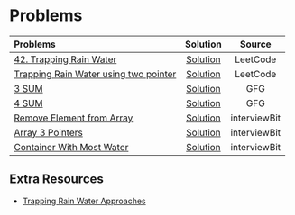 # Problems
| Problems                                                                                                                                                                           |                                                              Solution                                                               |    Source    |
| :--------------------------------------------------------------------------------------------------------------------------------------------------------------------------------- | :---------------------------------------------------------------------------------------------------------------------------------: | :----------: |
| [42. Trapping Rain Water](https://leetcode.com/problems/trapping-rain-water/) | [Solution](https://github.com/ArhanBytes/Rohit-Negi-CPP-DSA-Course/blob/main/Lectures/Lecture_030/Lecture_Code/42.cpp) |     LeetCode      |
| [Trapping Rain Water using two pointer](https://leetcode.com/problems/trapping-rain-water/) | [Solution](https://github.com/ArhanBytes/Rohit-Negi-CPP-DSA-Course/blob/main/Lectures/Lecture_030/Lecture_Code/trappingRainWater_TwoPointer.cpp) |     LeetCode      |
| [3 SUM](https://www.geeksforgeeks.org/problems/triplet-sum-in-array-1587115621/1?utm_source=geeksforgeeks&utm_medium=article_practice_tab&utm_campaign=article_practice_tab)                                                             |     [Solution](https://github.com/ArhanBytes/Rohit-Negi-CPP-DSA-Course/blob/main/Lectures/Lecture_030/Lecture_Code/tripletSum.cpp)      |   GFG   |
| [4 SUM](https://practice.geeksforgeeks.org/problems/four-elements2452/1)                                                                                    | [Solution](https://github.com/ArhanBytes/Rohit-Negi-CPP-DSA-Course/blob/main/Lectures/Lecture_030/Homework/four_sum.cpp)  | GFG |
| [Remove Element from Array](https://www.interviewbit.com/problems/remove-element-from-array/)           |     [Solution](https://github.com/ArhanBytes/Rohit-Negi-CPP-DSA-Course/blob/main/Lectures/Lecture_030/Homework/removeElement.cpp)     |     interviewBit      |
| [Array 3 Pointers](https://www.interviewbit.com/problems/array-3-pointers/)           |     [Solution](https://github.com/ArhanBytes/Rohit-Negi-CPP-DSA-Course/blob/main/Lectures/Lecture_030/Homework/array_3_pointers.cpp)     |     interviewBit      |
| [Container With Most Water](https://www.interviewbit.com/problems/container-with-most-water/)           |     [Solution](https://github.com/ArhanBytes/Rohit-Negi-CPP-DSA-Course/blob/main/Lectures/Lecture_030/Homework/container_with_most_water.cpp)     |     interviewBit      |

## Extra Resources

- [Trapping Rain Water Approaches](https://www.geeksforgeeks.org/trapping-rain-water/)